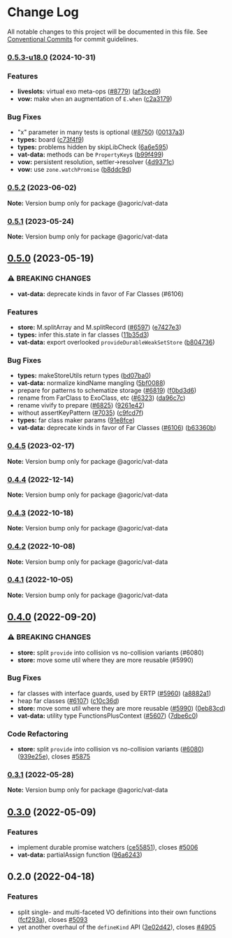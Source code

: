 # Change Log

All notable changes to this project will be documented in this file.
See [Conventional Commits](https://conventionalcommits.org) for commit guidelines.

### [0.5.3-u18.0](https://github.com/Agoric/agoric-sdk/compare/@agoric/vat-data@0.5.2...@agoric/vat-data@0.5.3-u18.0) (2024-10-31)


### Features

* **liveslots:** virtual exo meta-ops ([#8779](https://github.com/Agoric/agoric-sdk/issues/8779)) ([af3ced9](https://github.com/Agoric/agoric-sdk/commit/af3ced91861731353e10a45e4eae63450f74a0ea))
* **vow:** make `when` an augmentation of `E.when` ([c2a3179](https://github.com/Agoric/agoric-sdk/commit/c2a31792b7070a44b2ab6c9f95dd845b75b316e8))


### Bug Fixes

* "x" parameter in many tests is optional ([#8750](https://github.com/Agoric/agoric-sdk/issues/8750)) ([00137a3](https://github.com/Agoric/agoric-sdk/commit/00137a3dd689ca6255e11dc171c9b1cc8b8261ba))
* **types:** board ([c73f4f9](https://github.com/Agoric/agoric-sdk/commit/c73f4f9686215a37e8c5f82ce8dbe4742886a02b))
* **types:** problems hidden by skipLibCheck ([6a6e595](https://github.com/Agoric/agoric-sdk/commit/6a6e59549e7beeeef94bf90556ed16873c46d285))
* **vat-data:** methods can be `PropertyKey`s ([b99f499](https://github.com/Agoric/agoric-sdk/commit/b99f4993c0f1caa651b83755f85689f123717f67))
* **vow:** persistent resolution, settler->resolver ([4d9371c](https://github.com/Agoric/agoric-sdk/commit/4d9371cb7d450e25146787474760b4c00b11e405))
* **vow:** use `zone.watchPromise` ([b8ddc9d](https://github.com/Agoric/agoric-sdk/commit/b8ddc9d1ddf06fed8b434f36aa86a2a70293fd56))



### [0.5.2](https://github.com/Agoric/agoric-sdk/compare/@agoric/vat-data@0.5.1...@agoric/vat-data@0.5.2) (2023-06-02)

**Note:** Version bump only for package @agoric/vat-data





### [0.5.1](https://github.com/Agoric/agoric-sdk/compare/@agoric/vat-data@0.5.0...@agoric/vat-data@0.5.1) (2023-05-24)

**Note:** Version bump only for package @agoric/vat-data





## [0.5.0](https://github.com/Agoric/agoric-sdk/compare/@agoric/vat-data@0.4.3...@agoric/vat-data@0.5.0) (2023-05-19)


### ⚠ BREAKING CHANGES

* **vat-data:** deprecate kinds in favor of Far Classes (#6106)

### Features

* **store:** M.splitArray and M.splitRecord ([#6597](https://github.com/Agoric/agoric-sdk/issues/6597)) ([e7427e3](https://github.com/Agoric/agoric-sdk/commit/e7427e386bcbfbe99312b41342b1fa2e722c57c7))
* **types:** infer this.state in far classes ([11b35d3](https://github.com/Agoric/agoric-sdk/commit/11b35d38448c9665a6db5a919b37744d2d929a53))
* **vat-data:** export overlooked `provideDurableWeakSetStore` ([b804736](https://github.com/Agoric/agoric-sdk/commit/b804736497525da3fd8cb96e892d06cd2a68ea25))


### Bug Fixes

* **types:** makeStoreUtils return types ([bd07ba0](https://github.com/Agoric/agoric-sdk/commit/bd07ba024734a383ae7554f1f3f85c62b1c86093))
* **vat-data:** normalize kindName mangling ([5bf0088](https://github.com/Agoric/agoric-sdk/commit/5bf0088cf26cc9e2b8d1d4188e9de427045b7b72))
* prepare for patterns to schematize storage ([#6819](https://github.com/Agoric/agoric-sdk/issues/6819)) ([f0bd3d6](https://github.com/Agoric/agoric-sdk/commit/f0bd3d62c9e480b102fc077997c65d89c0488fa8))
* rename from FarClass to ExoClass, etc ([#6323](https://github.com/Agoric/agoric-sdk/issues/6323)) ([da96c7c](https://github.com/Agoric/agoric-sdk/commit/da96c7c3c902a5e266baeedf23df02481f2e9c9d))
* rename vivify to prepare ([#6825](https://github.com/Agoric/agoric-sdk/issues/6825)) ([9261e42](https://github.com/Agoric/agoric-sdk/commit/9261e42e677a3fc31f52defc8fc7ae800f098838))
* without assertKeyPattern ([#7035](https://github.com/Agoric/agoric-sdk/issues/7035)) ([c9fcd7f](https://github.com/Agoric/agoric-sdk/commit/c9fcd7f82757732435cd96f3377e4fbfb6586ce7))
* **types:** far class maker params ([91e8fce](https://github.com/Agoric/agoric-sdk/commit/91e8fcecc9c45d3c8725489656f393704738e32a))
* **vat-data:** deprecate kinds in favor of Far Classes ([#6106](https://github.com/Agoric/agoric-sdk/issues/6106)) ([b63360b](https://github.com/Agoric/agoric-sdk/commit/b63360b416b06cb654d5fc51428a3252e1f0b34f))



### [0.4.5](https://github.com/Agoric/agoric-sdk/compare/@agoric/vat-data@0.4.4...@agoric/vat-data@0.4.5) (2023-02-17)

**Note:** Version bump only for package @agoric/vat-data





### [0.4.4](https://github.com/Agoric/agoric-sdk/compare/@agoric/vat-data@0.4.3...@agoric/vat-data@0.4.4) (2022-12-14)

**Note:** Version bump only for package @agoric/vat-data





### [0.4.3](https://github.com/Agoric/agoric-sdk/compare/@agoric/vat-data@0.4.2...@agoric/vat-data@0.4.3) (2022-10-18)

**Note:** Version bump only for package @agoric/vat-data





### [0.4.2](https://github.com/Agoric/agoric-sdk/compare/@agoric/vat-data@0.4.1...@agoric/vat-data@0.4.2) (2022-10-08)

**Note:** Version bump only for package @agoric/vat-data





### [0.4.1](https://github.com/Agoric/agoric-sdk/compare/@agoric/vat-data@0.4.0...@agoric/vat-data@0.4.1) (2022-10-05)

**Note:** Version bump only for package @agoric/vat-data





## [0.4.0](https://github.com/Agoric/agoric-sdk/compare/@agoric/vat-data@0.3.1...@agoric/vat-data@0.4.0) (2022-09-20)


### ⚠ BREAKING CHANGES

* **store:** split `provide` into collision vs no-collision variants (#6080)
* **store:** move some util where they are more reusable (#5990)

### Bug Fixes

* far classes with interface guards, used by ERTP ([#5960](https://github.com/Agoric/agoric-sdk/issues/5960)) ([a8882a1](https://github.com/Agoric/agoric-sdk/commit/a8882a1cef97c9177bf76d04d1a1253d02c7921b))
* heap far classes ([#6107](https://github.com/Agoric/agoric-sdk/issues/6107)) ([c10c36d](https://github.com/Agoric/agoric-sdk/commit/c10c36d7ccf6c85239c1dbcec9534d43b20ad00a))
* **store:** move some util where they are more reusable ([#5990](https://github.com/Agoric/agoric-sdk/issues/5990)) ([0eb83cd](https://github.com/Agoric/agoric-sdk/commit/0eb83cdf3650f75c70be02e863f341214e0e9a8d))
* **vat-data:** utility type FunctionsPlusContext ([#5607](https://github.com/Agoric/agoric-sdk/issues/5607)) ([7dbe6c0](https://github.com/Agoric/agoric-sdk/commit/7dbe6c0e948f0686ed77ef3439c69f6af1dc29d2))


### Code Refactoring

* **store:** split `provide` into collision vs no-collision variants ([#6080](https://github.com/Agoric/agoric-sdk/issues/6080)) ([939e25e](https://github.com/Agoric/agoric-sdk/commit/939e25e615ea1fcefff15a032996613031151c0d)), closes [#5875](https://github.com/Agoric/agoric-sdk/issues/5875)



### [0.3.1](https://github.com/Agoric/agoric-sdk/compare/@agoric/vat-data@0.3.0...@agoric/vat-data@0.3.1) (2022-05-28)

**Note:** Version bump only for package @agoric/vat-data





## [0.3.0](https://github.com/Agoric/agoric-sdk/compare/@agoric/vat-data@0.2.0...@agoric/vat-data@0.3.0) (2022-05-09)


### Features

* implement durable promise watchers ([ce55851](https://github.com/Agoric/agoric-sdk/commit/ce558515467e869e784260f5478802835c5eb9cf)), closes [#5006](https://github.com/Agoric/agoric-sdk/issues/5006)
* **vat-data:** partialAssign function ([96a6243](https://github.com/Agoric/agoric-sdk/commit/96a6243915c736f00fffc7d059cf963d9d5a2f8f))



## 0.2.0 (2022-04-18)


### Features

* split single- and multi-faceted VO definitions into their own functions ([fcf293a](https://github.com/Agoric/agoric-sdk/commit/fcf293a4fcdf64bf30b377c7b3fb8b728efbb4af)), closes [#5093](https://github.com/Agoric/agoric-sdk/issues/5093)
* yet another overhaul of the `defineKind` API ([3e02d42](https://github.com/Agoric/agoric-sdk/commit/3e02d42312b2963c165623c8cd559b431e5ecdce)), closes [#4905](https://github.com/Agoric/agoric-sdk/issues/4905)
